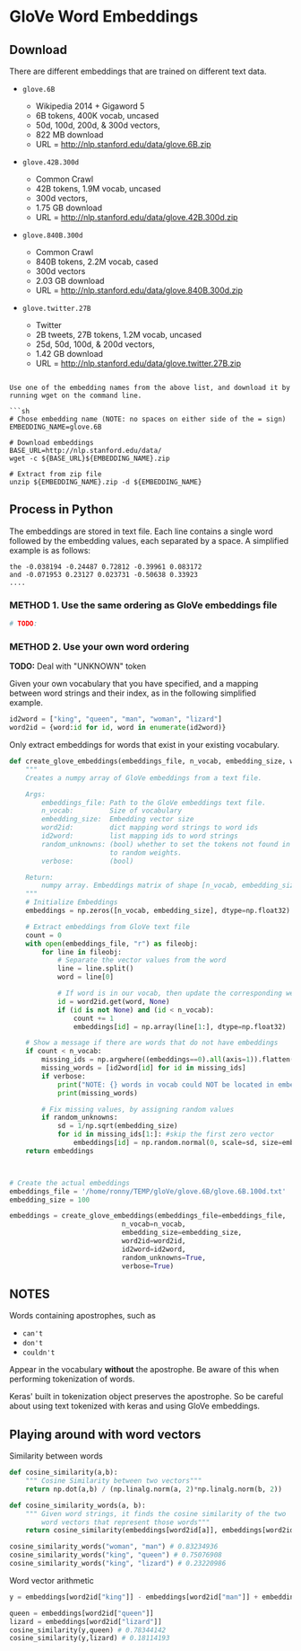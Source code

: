 # GloVe Word Embeddings

## Download
There are different embeddings that are trained on different text data.

- `glove.6B`
    - Wikipedia 2014 + Gigaword 5
    - 6B tokens, 400K vocab, uncased
    - 50d, 100d, 200d, & 300d vectors,
    - 822 MB download
    - URL = http://nlp.stanford.edu/data/glove.6B.zip

- `glove.42B.300d`
    - Common Crawl
    - 42B tokens, 1.9M vocab, uncased
    - 300d vectors,
    - 1.75 GB download
    - URL = http://nlp.stanford.edu/data/glove.42B.300d.zip

- `glove.840B.300d`
    - Common Crawl
    - 840B tokens, 2.2M vocab, cased
    - 300d vectors
    - 2.03 GB download
    - URL = http://nlp.stanford.edu/data/glove.840B.300d.zip

- `glove.twitter.27B`
    - Twitter
    - 2B tweets, 27B tokens, 1.2M vocab, uncased
    - 25d, 50d, 100d, & 200d vectors,
    - 1.42 GB download
    - URL = http://nlp.stanford.edu/data/glove.twitter.27B.zip
```

Use one of the embedding names from the above list, and download it by running wget on the command line.

```sh
# Chose embedding name (NOTE: no spaces on either side of the = sign)
EMBEDDING_NAME=glove.6B

# Download embeddings
BASE_URL=http://nlp.stanford.edu/data/
wget -c ${BASE_URL}${EMBEDDING_NAME}.zip

# Extract from zip file
unzip ${EMBEDDING_NAME}.zip -d ${EMBEDDING_NAME}
```

## Process in Python

The embeddings are stored in text file. Each line contains a single word followed by the embedding values, each separated by a space. A simplified example is as follows:

```
the -0.038194 -0.24487 0.72812 -0.39961 0.083172
and -0.071953 0.23127 0.023731 -0.50638 0.33923
....
```

### METHOD 1. Use the same ordering as GloVe embeddings file

```py
# TODO:
```


### METHOD 2. Use your own word ordering

**TODO:** Deal with "UNKNOWN" token

Given your own vocabulary that you have specified, and a mapping between word strings and their index, as in the following simplified example.

```py
id2word = ["king", "queen", "man", "woman", "lizard"]
word2id = {word:id for id, word in enumerate(id2word)}
```

Only extract embeddings for words that exist in your existing vocabulary.

```py
def create_glove_embeddings(embeddings_file, n_vocab, embedding_size, word2id, id2word, random_unknowns=True, verbose=True):
    """
    Creates a numpy array of GloVe embeddings from a text file.

    Args:
        embeddings_file: Path to the GloVe embeddings text file.
        n_vocab:         Size of vocabulary
        embedding_size:  Embedding vector size
        word2id:         dict mapping word strings to word ids
        id2word:         list mapping ids to word strings
        random_unknowns: (bool) whether to set the tokens not found in GloVe
                         to random weights.
        verbose:         (bool)

    Return:
        numpy array. Embeddings matrix of shape [n_vocab, embedding_size
    """
    # Initialize Embeddings
    embeddings = np.zeros([n_vocab, embedding_size], dtype=np.float32)

    # Extract embeddings from GloVe text file
    count = 0
    with open(embeddings_file, "r") as fileobj:
        for line in fileobj:
            # Separate the vector values from the word
            line = line.split()
            word = line[0]

            # If word is in our vocab, then update the corresponding weights
            id = word2id.get(word, None)
            if (id is not None) and (id < n_vocab):
                count += 1
                embeddings[id] = np.array(line[1:], dtype=np.float32)

    # Show a message if there are words that do not have embeddings
    if count < n_vocab:
        missing_ids = np.argwhere((embeddings==0).all(axis=1)).flatten()
        missing_words = [id2word[id] for id in missing_ids]
        if verbose:
            print("NOTE: {} words in vocab could NOT be located in embeddings file".format(n_vocab-count))
            print(missing_words)

        # Fix missing values, by assigning random values
        if random_unknowns:
            sd = 1/np.sqrt(embedding_size)
            for id in missing_ids[1:]: #skip the first zero vector
                embeddings[id] = np.random.normal(0, scale=sd, size=embedding_size)
    return embeddings



# Create the actual embeddings
embeddings_file = '/home/ronny/TEMP/gloVe/glove.6B/glove.6B.100d.txt'
embedding_size = 100

embeddings = create_glove_embeddings(embeddings_file=embeddings_file,
                            n_vocab=n_vocab,
                            embedding_size=embedding_size,
                            word2id=word2id,
                            id2word=id2word,
                            random_unknowns=True,
                            verbose=True)
```

## NOTES
Words containing apostrophes, such as

- `can't`
- `don't`
- `couldn't`

Appear in the vocabulary **without** the apostrophe. Be aware of this when performing tokenization of words.

Keras' built in tokenization object preserves the apostrophe. So be careful about using text tokenized with keras and using GloVe embeddings.


## Playing around with word vectors

Similarity between words

```py
def cosine_similarity(a,b):
    """ Cosine Similarity between two vectors"""
    return np.dot(a,b) / (np.linalg.norm(a, 2)*np.linalg.norm(b, 2))

def cosine_similarity_words(a, b):
    """ Given word strings, it finds the cosine similarity of the two
        word vectors that represent those words"""
    return cosine_similarity(embeddings[word2id[a]], embeddings[word2id[b]])

cosine_similarity_words("woman", "man") # 0.83234936
cosine_similarity_words("king", "queen") # 0.75076908
cosine_similarity_words("king", "lizard") # 0.23220986
```

Word vector arithmetic

```py
y = embeddings[word2id["king"]] - embeddings[word2id["man"]] + embeddings[word2id["woman"]]

queen = embeddings[word2id["queen"]]
lizard = embeddings[word2id["lizard"]]
cosine_similarity(y,queen) # 0.78344142
cosine_similarity(y,lizard) # 0.18114193
```
